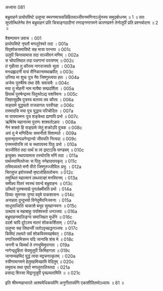 अध्यायः 081

बभ्रुवाहने प्रायोपविष्टे उलूप्या स्मरणमात्रसन्निहितसञ्जीवनमणिनाऽर्जुनस्य समुद्बोधनम् ॥ 1 ॥ ततः सुप्तोत्थितेनेव तेन बभ्रुवाहनं प्रति चित्राङ्गदादीनां रणाङ्गणागमने कारणप्रश्ने तेनोलूपीं प्रति प्रश्नचोदना ॥ 2 ॥

वैशम्पायन उवाच ।	001  
प्रायोपविष्टे नृपतौ मणलूरेश्वरे तदा ।	001a  
पितृशोकसमाविष्टे सह मात्रा परन्तप ॥	001c  
उलूपी चिन्तयामास तदा सञ्जीवनं मणिम् ।	002a  
स चोपातिष्ठत तदा पन्नगानां परायणम् ॥	002c  
तं गृहीत्वा तु कौरव्य नागराजपतेः सुता ।	003a  
मनःप्रह्लादनीं वाचं सैनिकानामथाब्रवीत् ॥	003c  
उत्तिष्ठ मा शुचः पुत्र नैव जिष्णुस्त्वया हतः ।	004a  
अजेयः पुरुषैरेष तथा देवैः सवासवैः ॥	004c  
मया तु मोहनी नाम मायैषा सम्प्रदर्शिता ।	005a  
प्रियार्थं पुरुषेन्द्रस्य पितुस्तेऽद्य यशस्विनः ॥	005c  
जिज्ञासुर्ह्येष पुत्रस्य बलस्य तव कौरव ।	006a  
सङ्ग्रामे युद्ध्यतो राजन्नागतः परवीरहा ॥	006c  
तस्मादसि मया पुत्र युद्धाय परिचोदितः ।	007a  
मा पापमात्मनः पुत्र शङ्केथा ह्यण्वपि प्रभो ॥	007c  
ऋषिरेष महानात्मा पुराणः शाश्वतोऽक्षरः ।	008a  
नैनं शक्तो हि सङ्ग्रामे जेतुं शक्रोऽपि पुत्रक ॥	008c  
अयं तु मे मणिर्दिव्यः समानीतो विशाम्पते ।	009a  
मृतान्मृतान्पन्नगेन्द्रान्यो जीवयति नित्यदा ॥	009c  
एनमस्योरसि त्वं च स्थापयस्व पितुः प्रभो ।	010a  
सञ्जीवितं तदा पार्थं स त्वं द्रष्टाऽसि पाण्डवम् ॥	010c  
इत्युक्तः स्थापयामास तस्योरसि मणिं तदा ।	011a  
पार्थस्यामिततेजाः स पितुः स्नेहादपापकृत् ॥	011c  
तस्मिन्न्यस्ते मणौ वीरो जिष्णुरुज्जीवितः प्रभुः ।	012a  
चिरसुप्त इवोत्तस्थौ मृष्टलोहितलोचनः ॥	012c  
तमुत्थितं महात्मानं लब्धसञ्ज्ञं मनस्विनम् ।	013a  
समीक्ष्य पितरं स्वस्थं ववन्दे बभ्रुवाहनः ॥	013c  
उत्थिते पुरुषव्याघ्रे पुनर्लक्ष्मीवति प्रभो ।	014a  
दिव्याः सुमनसः पुण्या ववृषे पाकशासनः ॥	014c  
अनाहता दुन्दुभयो विनेदुर्मेघनिःस्वनाः ।	015a  
साधुसाध्विति चाकाशे बभूव सुमहान्स्वनः ॥	015c  
उत्थाय च महाबाहुः पर्याश्वस्तो धनञ्जयः ॥	016a  
बभ्रुवाहनमालिङ्ग्य समाजिघ्रत मूर्धनि ॥	016c  
ददर्श चापि दूरेऽस्य मातरं शोककर्शिताम् ।	017a  
उलूप्या सह तिष्ठन्तीं ततोऽपृच्छद्धनञ्जयः ॥	017c  
किमिदं लक्ष्यते सर्वं शोकविस्मयहर्षवत् ।	018a  
रणाजिरममित्रघ्न यदि जानासि शंस मे ॥	018c  
जननी च किमर्थं ते रणभूमिमुपागता ।	019a  
नागेन्द्रदुहिता चेयमुलूपी किमिहागता ॥	019c  
जानाम्यहमिदं युद्धं त्वया मद्वचनात्कृतम् ।	020a  
स्त्रीणामागमने हेतुमहमिच्छामि वेदितुम् ॥	020c  
तमुवाच तथा पृष्टो मणलूरपतिस्तदा ।	021a  
प्रसाद्य शिरसा विद्वानुलूपी पृच्छ्यतामिति ॥ ॥	021c  

इति श्रीमन्महाभारते आश्वमेधिकपर्वणि अनुगीतापर्वणि एकाशीतितमोऽध्यायः ॥ 81 ॥
